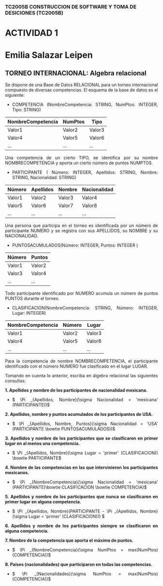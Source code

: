 ### TC2005B CONSTRUCCION DE SOFTWARE Y TOMA DE DESICIONES (TC2005B) 
 
# ACTIVIDAD 1 
# Emilia Salazar Leipen
## TORNEO INTERNACIONAL: Algebra relacional  
 
<div style="text-align: justify">
Se dispone de una Base de Datos RELACIONAL para un torneo internacional compuesto de diversas 
competencias. El esquema de la base de datos es el siguiente:  
 
- COMPETENCIA (NombreCompetencia: STRING, NumPtos: INTEGER, Tipo: STRING) 

| NombreCompetencia | NumPtos | Tipo      |
|------------------|---------|-----------|
| Valor1           | Valor2  | Valor3    |
| Valor4           | Valor5  | Valor6    |
| ...              | ...     | ...       |

 
Una competencia de un cierto TIPO, se identifica por su nombre NOMBRECOMPETENCIA y aporta un cierto 
número de puntos NUMPTOS. 
 
-  PARTICIPANTE (  Número: INTEGER, 
 Apellidos: STRING, Nombre: STRING, Nacionalidad: STRING) 

 | Número | Apellidos | Nombre | Nacionalidad |
|--------|-----------|--------|--------------|
| Valor1 | Valor2    | Valor3 | Valor4       |
| Valor5 | Valor6    | Valor7 | Valor8       |
| ...    | ...       | ...    | ...          |

 

 
Una persona que participa en el torneo es identificada por un número de participante NUMERO y se registra con sus 
APELLIDOS, su NOMBRE y su NACIONALIDAD.  
 
- PUNTOSACUMULADOS(Número: INTEGER, Puntos: INTEGER ) 

| Número | Puntos |
|--------|--------|
| Valor1 | Valor2 |
| Valor3 | Valor4 |
| ...    | ...    |

 
Todo participante identificado por NUMERO acumula un número de puntos PUNTOS durante el torneo.  
 
- CLASIFICACION(NombreCompetencia: STRING, Número: INTEGER, Lugar: INTEGER) 

| NombreCompetencia | Número | Lugar |
|-------------------|--------|-------|
| Valor1            | Valor2 | Valor3|
| Valor4            | Valor5 | Valor6|
| ...               | ...    | ...   |

 
Para la competencia de nombre NOMBRECOMPETENCIA, el participante identificado con el número NUMERO fue 
clasificado en el lugar LUGAR.  
 
 
Tomando en cuenta lo anterior, escriba en álgebra relacional las siguientes consultas: 
 
**1. Apellidos y nombre de los participantes de nacionalidad mexicana.** 
- $ \Pi _{Apellidos, Nombre}(\sigma Nacionalidad = 'mexicana' (PARTICIPANTE))$

 
**2. Apellidos, nombre y puntos acumulados de los participantes de USA.** 
- $ \Pi _{Apellidos, Nombre, Puntos}(\sigma Nacionalidad = 'USA' (PARTICIPANTE \bowtie PUNTOSACUMULADOS))$
 
**3. Apellidos y nombre de los participantes que se clasificaron en primer lugar en al menos una 
competencia.**
- $ \Pi _{Apellidos, Nombre}(\sigma Lugar = 'primer' (CLASIFICACION)) \bowtie PARTICIPANTE$
 
**4. Nombre de las competencias en las que intervinieron los participantes mexicanos.** 
- $ \Pi _{NombreCompetencia}(\sigma Nacionalidad = 'mexicana' (PARTICIPANTE)\bowtie CLASIFICACION \bowtie COMPETENCIA)$
 
 
**5. Apellidos y nombre de los participantes que nunca se clasificaron en primer lugar en alguna 
competencia.**  
- $ \Pi _{Apellidos, Nombre}(PARTICIPANTE - \Pi _{Apellidos, Nombre}(\sigma Lugar = 'primer' (CLASIFICACION))) $
 
**6. Apellidos y nombre de los participantes siempre se clasificaron en alguna competencia.**

 
**7. Nombre de la competencia que aporta el máximo de puntos.** 
- $ \Pi _{NombreCompetencia}(\sigma NumPtos = max(NumPtos) (COMPETENCIA))$
 
**8. Países (nacionalidades) que participaron en todas las competencias.** 
- $ \Pi _{Nacionalidades}(\sigma NumPtos = max(NumPtos) (COMPETENCIA))$

</div>
 